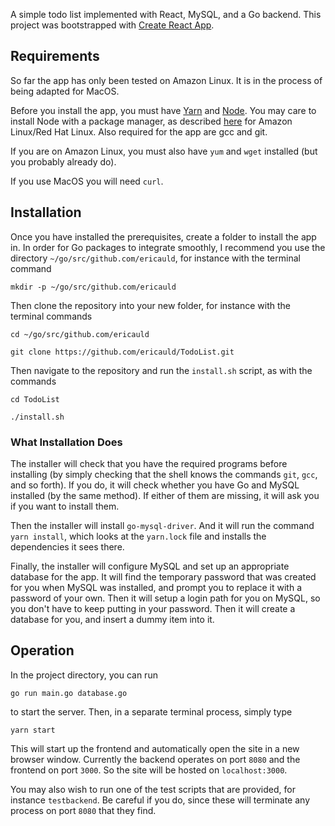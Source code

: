 
A simple todo list implemented with React, MySQL, and a Go backend. This project was bootstrapped with [Create React App](https://github.com/facebook/create-react-app).

## Requirements
So far the app has only been tested on Amazon Linux. It is in the process of being adapted for MacOS.

Before you install the app, you must have [Yarn](https://classic.yarnpkg.com/en/docs/install) and [Node](https://nodejs.org/en/download/package-manager). You may care to install Node with a package manager, as described [here](https://classic.yarnpkg.com/en/docs/install/#centos-stable) for Amazon Linux/Red Hat Linux. Also required for the app are gcc and git. 

If you are on Amazon Linux, you must also have `yum` and `wget` installed (but you probably already do).

If you use MacOS you will need `curl`. 

## Installation

Once you have installed the prerequisites, create a folder to install the app in. In order for Go packages to integrate smoothly, I recommend you use the directory `~/go/src/github.com/ericauld`, for instance with the terminal command

`mkdir -p ~/go/src/github.com/ericauld`

Then clone the repository into your new folder, for instance with the terminal commands

`cd ~/go/src/github.com/ericauld`

`git clone https://github.com/ericauld/TodoList.git`

Then navigate to the repository and run the `install.sh` script, as with the commands

`cd TodoList`

`./install.sh`

### What Installation Does

The installer will check that you have the required programs before installing (by simply checking that the shell knows the commands `git`, `gcc`, and so forth). If you do, it will check whether you have Go and MySQL installed (by the same method). If either of them are missing, it will ask you if you want to install them.

Then the installer will install `go-mysql-driver`. And it will run the command `yarn install`, which looks at the `yarn.lock` file and installs the dependencies it sees there.

Finally, the installer will configure MySQL and set up an appropriate database for the app. It will find the temporary password that was created for you when MySQL was installed, and prompt you to replace it with a password of your own. Then it will setup a login path for you on MySQL, so you don't have to keep putting in your password. Then it will create a database for you, and insert a dummy item into it.

## Operation

In the project directory, you can run 

    go run main.go database.go

to start the server. Then, in a separate terminal process, simply type 

    yarn start

This will start up the frontend and automatically open the site in a new browser window. Currently the backend operates on port `8080` and the frontend on port `3000`. So the site will be hosted on `localhost:3000`.

You may also wish to run one of the test scripts that are provided, for instance `testbackend`. Be careful if you do, since these will terminate any process on port `8080` that they find. 
